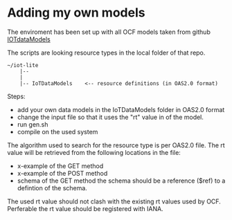 # Adding my own models

The enviroment has been set up with all OCF models taken from github
[IOTdataModels](https://github.com/openconnectivityfoundation/IoTDataModels)

The scripts are looking resource types in the local folder of that repo.

    
    ~/iot-lite        
        |-- 
        |                   
        |-- IoTDataModels    <-- resource definitions (in OAS2.0 format)


Steps:
- add your own data models in the IoTDataModels folder in OAS2.0 format 
- change the input file so that it uses the "rt" value in of the model.
- run gen.sh
- compile on the used system

The algorithm used to search for the resource type is per OAS2.0 file. 
The rt value will be retrieved from the following locations in the file:
- x-example of the GET method
- x-example of the POST method
- schema of the GET method
  the schema should be a reference ($ref) to a defintion of the schema.

The used rt value should not clash with the existing rt values used by OCF.
Perferable the rt value should be registered with IANA.
